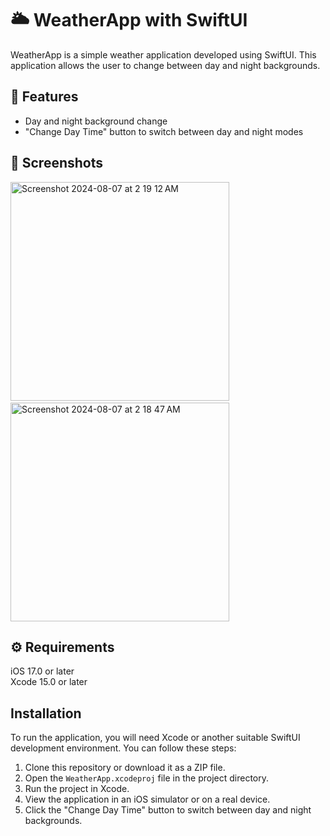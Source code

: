 # 🌥️ WeatherApp with SwiftUI
WeatherApp is a simple weather application developed using SwiftUI. This application allows the user to change between day and night backgrounds.

## 📍 Features

- Day and night background change
- "Change Day Time" button to switch between day and night modes

## 📸 Screenshots
<p>
 <img width="350" alt="Screenshot 2024-08-07 at 2 19 12 AM" src="https://github.com/user-attachments/assets/8392e88c-ef8e-4de7-aa7b-6e6c529faf00">
  &nbsp; &nbsp; &nbsp; &nbsp; &nbsp; &nbsp; &nbsp; <!-- This adds space between the images -->
  <img width="350" alt="Screenshot 2024-08-07 at 2 18 47 AM" src="https://github.com/user-attachments/assets/03bf0f0b-1414-4713-8ceb-40e1f5b07bf9">

</p>

## ⚙️ Requirements
iOS 17.0 or later
<br>
Xcode 15.0 or later

##  Installation
To run the application, you will need Xcode or another suitable SwiftUI development environment. You can follow these steps:

1. Clone this repository or download it as a ZIP file.
2. Open the `WeatherApp.xcodeproj` file in the project directory.
3. Run the project in Xcode.
4. View the application in an iOS simulator or on a real device.
5. Click the "Change Day Time" button to switch between day and night backgrounds.
